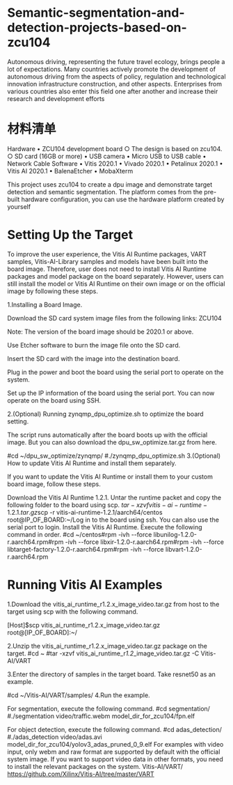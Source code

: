 # Semantic-segmentation-and-detection-projects-based-on-zcu104
Autonomous driving, representing the future travel ecology, brings people a lot of expectations. Many countries actively promote the development of autonomous driving from the aspects of policy, regulation and technological innovation infrastructure construction, and other aspects. Enterprises from various countries also enter this field one after another and increase their research and development efforts
# 材料清单
Hardware
	• ZCU104 development board
		○ The design is based on zcu104.
		○ SD card (16GB or more)
	• USB camera
	• Micro USB to USB cable
	• Network Cable
Software
	• Vitis 2020.1
	• Vivado 2020.1
	• Petalinux 2020.1
	• Vitis AI 2020.1
	• BalenaEtcher
	• MobaXterm

This project uses zcu104 to create a dpu image and demonstrate target detection and semantic segmentation.
The platform comes from the pre-built hardware configuration, you can use the hardware platform created by yourself

# Setting Up the Target 
To improve the user experience, the Vitis AI Runtime packages, VART samples, Vitis-AI-Library samples and models have been built into the board image. Therefore, user does not need to install Vitis AI Runtime packages and model package on the board separately. However, users can still install the model or Vitis AI Runtime on their own image or on the official image by following these steps.

1.Installing a Board Image.

  Download the SD card system image files from the following links:
  ZCU104

  Note: The version of the board image should be 2020.1 or above.

  Use Etcher software to burn the image file onto the SD card.

  Insert the SD card with the image into the destination board.

  Plug in the power and boot the board using the serial port to operate on the system.

  Set up the IP information of the board using the serial port. You can now operate on the board using SSH.


2.(Optional) Running zynqmp_dpu_optimize.sh to optimize the board setting.

The script runs automatically after the board boots up with the official image. But you can also download the dpu_sw_optimize.tar.gz from here.

#cd ~/dpu_sw_optimize/zynqmp/
#./zynqmp_dpu_optimize.sh
3.(Optional) How to update Vitis AI Runtime and install them separately.

If you want to update the Vitis AI Runtime or install them to your custom board image, follow these steps.

Download the Vitis AI Runtime 1.2.1.
Untar the runtime packet and copy the following folder to the board using scp.
$tar -xzvf vitis-ai-runtime-1.2.1.tar.gz$scp -r vitis-ai-runtime-1.2.1/aarch64/centos root@IP_OF_BOARD:~/Log in to the board using ssh. You can also use the serial port to login.
Install the Vitis AI Runtime. Execute the following command in order.
#cd ~/centos#rpm -ivh --force libunilog-1.2.0-r<x>.aarch64.rpm#rpm -ivh --force libxir-1.2.0-r<x>.aarch64.rpm#rpm -ivh --force libtarget-factory-1.2.0-r<x>.aarch64.rpm#rpm -ivh --force libvart-1.2.0-r<x>.aarch64.rpm

# Running Vitis AI Examples
1.Download the vitis_ai_runtime_r1.2.x_image_video.tar.gz from host to the target using scp with the following command.

[Host]$scp vitis_ai_runtime_r1.2.x_image_video.tar.gz root@[IP_OF_BOARD]:~/


2.Unzip the vitis_ai_runtime_r1.2.x_image_video.tar.gz package on the target.
#cd ~
#tar -xzvf vitis_ai_runtime_r*1.2*_image_video.tar.gz -C Vitis-AI/VART 

3.Enter the directory of samples in the target board. Take resnet50 as an example.

#cd ~/Vitis-AI/VART/samples/
4.Run the example.

For segmentation, execute the following command.
#cd segmentation/
#./segmentation video/traffic.webm model_dir_for_zcu104/fpn.elf

For object detection, execute the following command.
#cd adas_detection/
#./adas_detection video/adas.avi  model_dir_for_zcu104/yolov3_adas_pruned_0_9.elf
For examples with video input, only webm and raw format are supported by default with the official system image. If you want to support video data in other formats, you need to install the relevant packages on the system.
Vitis-AI/VART/
https://github.com/Xilinx/Vitis-AI/tree/master/VART


